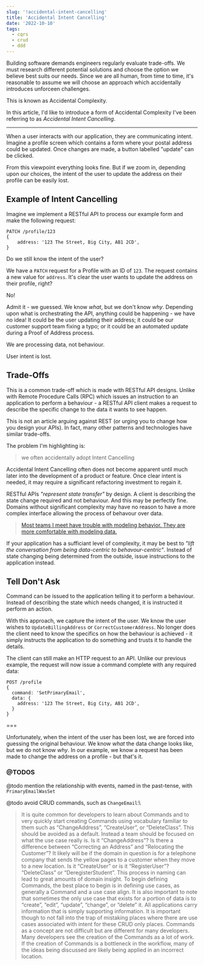 ```yaml
---
slug: '!accidental-intent-cancelling'
title: 'Accidental Intent Cancelling'
date: '2022-10-10'
tags:
  - cqrs
  - crud
  - ddd
---
```


Building software demands engineers regularly evaluate trade-offs. We must research different potential solutions and choose the option we believe best suits our needs. Since we are all human, from time to time, it's reasonable to assume we will choose an approach which accidentally introduces unforceen challenges.

This is known as Accidental Complexity.

In this article, I'd like to introduce a form of Accidental Complexity I've been referring to as _Accidental Intent Cancelling_.

---

When a user interacts with our application, they are communicating intent. Imagine a profile screen which contains a form where your postal address could be updated. Once changes are made, a button labelled "update" can be clicked.

From this viewpoint everything looks fine. But if we zoom in, depending upon our choices, the intent of the user to update the address on their profile can be easily lost.

## Example of Intent Cancelling

Imagine we implement a RESTful API to process our example form and make the following request:

```http
PATCH /profile/123
{
    address: '123 The Street, Big City, AB1 2CD',
}
```

Do we still know the intent of the user?

We have a `PATCH` request for a Profile with an ID of `123`. The request contains a new value for `address`. It's clear the user wants to update the address on their profile, right?

No!

Admit it - we guessed. We know _what_, but we don't know _why_. Depending upon what is orchestrating the API, anything could be happening - we have no idea! It could be the user updating their address; it could be our customer support team fixing a typo; or it could be an automated update during a Proof of Address process.

We are processing data, not behaviour.

User intent is lost.


## Trade-Offs

This is a common trade-off which is made with RESTful API designs. Unlike with Remote Procedure Calls (RPC) which issues an instruction to an application to perform a behaviour - a RESTful API client makes a request to describe the specific change to the data it wants to see happen.

This is not an article arguing against REST (or urging you to change how you design your APIs). In fact, many other patterns and technologies have similar trade-offs.

The problem I'm highlighting is:

> we often accidentally adopt Intent Cancelling

Accidental Intent Cancelling often does not become apparent until much later into the development of a product or feature. Once clear intent is needed, it may require a significant refactoring investment to regain it.

RESTful APIs _"represent state transfer"_ by design. A client is describing the state change required and not behaviour. And this may be perfectly fine. Domains without significant complexity may have no reason to have a more complex interface allowing the process of behavour over data.

> [Most teams I meet have trouble with modeling behavior. They are more comfortable with modeling data.](https://twitter.com/yreynhout/status/1579750607992532993)

If your application has a sufficiant level of complexity, it may be best to _"lift the conversation from being data-centric to behavour-centric"_. Instead of state changing being determined from the outside, issue instructions to the application instead.

## Tell Don't Ask

Command can be issued to the application telling it to perform a behaviour. Instead of describing the state which needs changed, it is instructed it perform an action.

With this approach, we capture the intent of the user. We know the user wishes to `UpdateBillingAddress` or `CorrectCustomerAddress`. No longer does the client need to know the specifics on how the behaviour is achieved - it simply instructs the application to do something and trusts it to handle the details.

The client can still make an HTTP request to an API. Unlike our previous example, the request will now issue a command complete with any required data:

```
POST /profile
{
  command: 'SetPrimaryEmail',
  data: {
    address: '123 The Street, Big City, AB1 2CD',
  }
}
```




===




Unfortunately, when the intent of the user has been lost, we are forced into guessing the original behaviour. We know _what_ the data change looks like, but we do not know _why_. In our example, we know a request has been made to change the address on a profile - but that's it.

### @TODOS




@todo mention the relationship with events, named in the past-tense, with `PrimaryEmailWasSet`

@todo avoid CRUD commands, such as `ChangeEmail`:\
> It is quite common for developers to learn about Commands and to very quickly start creating Commands using vocabulary familiar to them such as “ChangeAddress”, “CreateUser”, or “DeleteClass”. This should be avoided as a default. Instead a team should be focused on what the use case really is.
> Is it “ChangeAddress”? Is there a difference between “Correcting an Address” and “Relocating the Customer”? It likely will be if the domain in question is for a telephone company that sends the yellow pages to a customer when they move to a new location.
> Is it “CreateUser” or is it “RegisterUser”? “DeleteClass” or “DeregisterStudent”. This process in naming can lead to great amounts of domain insight. To begin defining Commands, the best place to begin is in defining use cases, as generally a Command and a use case align.
> It is also important to note that sometimes the only use case that exists for a portion of data is to “create”, “edit”, “update”, “change”, or “delete” it. All applications carry information that is simply supporting information. It is important though to not fall into the trap of mistaking places where there are use cases associated with intent for these CRUD only places.
> Commands as a concept are not difficult but are different for many developers. Many developers see the creation of the Commands as a lot of work. If the creation of Commands is a bottleneck in the workflow, many of the ideas being discussed are likely being applied in an incorrect location.